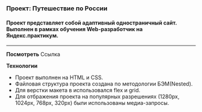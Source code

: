 ### Проект: Путешествие по России
#### Проект представляет собой адаптивный одностраничный сайт. Выполнен в рамках обучения Web-разработчик на Яндекс.практикум.
------
**Посмотреть**
Ссылка

**Технологии**
* Проект выполнен на HTML и CSS. 
* Файловая структура проекта создана по методологии БЭМ(Nested). 
* Для верстки макета в использовался flex и grid.
* Для отбражения проекта на популярных разрешениях (1280px, 1024px, 768px, 320px) были использованы медиа-запросы. 
